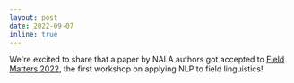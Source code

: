 ```yaml
---
layout: post
date: 2022-09-07
inline: true
---
```

We're excited to share that a paper by NALA authors got accepted to <a target="_blank" href="https://field-matters.github.io">Field Matters 2022</a>, the first workshop on applying NLP to field linguistics!
